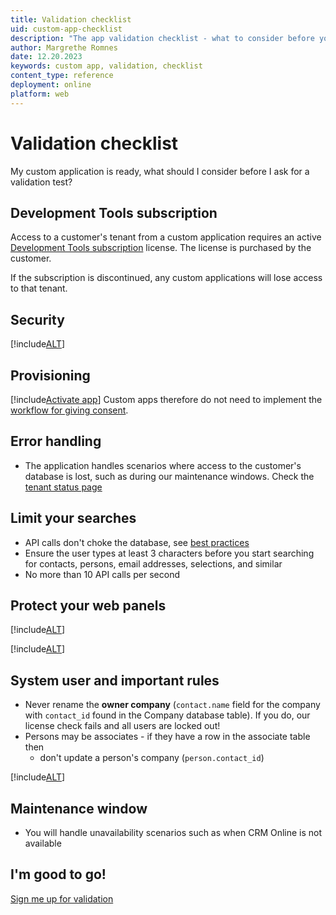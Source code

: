 ```yaml
---
title: Validation checklist
uid: custom-app-checklist
description: "The app validation checklist - what to consider before you ask for a validation test."
author: Margrethe Romnes
date: 12.20.2023
keywords: custom app, validation, checklist
content_type: reference
deployment: online
platform: web
---
```


# Validation checklist

My custom application is ready, what should I consider before I ask for a validation test?

## Development Tools subscription

Access to a customer's tenant from a custom application requires an active [Development Tools subscription][1] license. The license is purchased by the customer.

If the subscription is discontinued, any custom applications will lose access to that tenant.

## Security

[!include[ALT](../includes/security-checklist.md)]

## Provisioning

[!include[Activate app](../includes/explicit-consent.md)]
Custom apps therefore do not need to implement the [workflow for giving consent][2].

## Error handling

* The application handles scenarios where access to the customer's database is lost, such as during our maintenance windows. Check the [tenant status page][3]

## Limit your searches

* API calls don't choke the database, see [best practices][5]
* Ensure the user types at least 3 characters before you start searching for contacts, persons, email addresses, selections, and similar
* No more than 10 API calls per second

## Protect your web panels

[!include[ALT](../includes/protect-webpanels.md)]

[!include[ALT](../../includes/usec-forbidden-online.md)]

## System user and important rules

* Never rename the **owner company** (`contact.name` field for the company with `contact_id` found in the Company database table). If you do, our license check fails and all users are locked out!
* Persons may be associates - if they have a row in the associate table then
  * don't update a person's company (`person.contact_id`)

[!include[ALT](../includes/protect-database.md)]

## Maintenance window

* You will handle unavailability scenarios such as when CRM Online is not available

## I'm good to go!

[Sign me up for validation][4]

<!-- Referenced links -->
[4]: validate.md
[1]: ../../admin/license/expander-services.md
[2]: ../provisioning/consent.md#hand-shake
[3]: ../best-practices/tenant-status/check-status.md
[5]: ../best-practices/index.md
